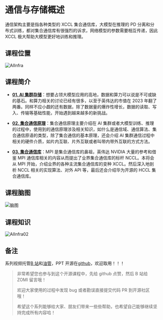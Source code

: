 <!--Copyright © ZOMI 适用于[License](https://github.com/Infrasys-AI/AIInfra)版权许可-->

# 通信与存储概述

通信架构主要是指各种类型的 XCCL 集合通信库，大模型在推理的 PD 分离和分布式训练，都对集合通信库有很强烈的诉求，网络模型的参数需要相互传递，因此 XCCL 极大帮助大模型更好地训练和推理。

## 课程位置

![AIInfra](./../images/02StorComm/arch01.png)

## 课程简介

- [**01. AI 集群存储**](./01Storage/)：想要占领大模型应用的高地，数据和算力可以说是不可或缺的基石。和算力相关的讨论已经有很多，以至于英伟达的市值在 2023 年翻了两番。同样不应小觑的还有数据，除了数据量的爆炸性增长，数据的读取、写入、传输等基础性能，开始遇到越来越多的新挑战。


- [**02. 集合通信原理**](./02Communicate/)：集合通信原理主要介绍在 AI 集群或者大模型训练、推理的过程中，使用到的通信原理涉及相关知识，如什么是通信域、通信算法、集合通信原语的类型，除了集合通信的基本原理，还会介绍 AI 集群通信过程中相关的硬件介质，如片内互联、片外互联或者叫带内带外互联的方式方法。

- [**03. 集合通信库**](./03CommLibrary/)：MPI 是集合通信库的鼻祖，英伟达 NVIDIA 大量的参考和借鉴 MPI 通信库相关的内容从而提出了业界集合通信库的标杆 NCCL。本将会从 MPI 开始，介绍业界的各种主流集合通信库的变种 XCCL。然后深入地剖析 NCCL 相关的实现算法、对外 API 等，最后还会介绍华为开源的 HCCL 集合通信库。

## 课程脑图

![脑图](./../images/02StorComm/architect.png)

## 课程知识

![AIInfra02](./../images/02StorComm/aiinfra02.png)

## 备注

系列视频托管[B 站](https://space.bilibili.com/517221395)和[油管](https://www.youtube.com/@ZOMI666/playlists)，PPT 开源在[github](https://github.com/Infrasys-AI/AIInfra)，欢迎取用！！！

> 非常希望您也参与到这个开源课程中，先给 github 点赞，然后 B 站给 ZOMI 留言哦！
>
> 欢迎大家使用的过程中发现 bug 或者勘误直接提交代码 PR 到开源社区哦！
>
> 希望这个系列能够给大家、朋友们带来一些些帮助，也希望自己能够继续坚持完成所有内容哈！
